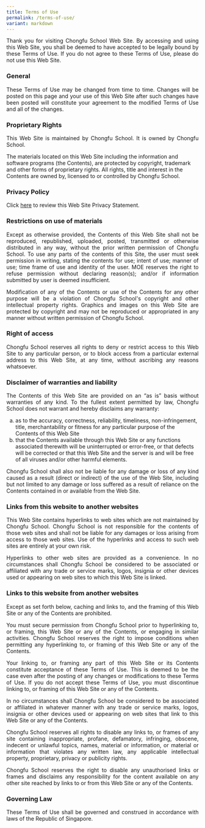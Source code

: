 ```yaml
---
title: Terms of Use
permalink: /terms-of-use/
variant: markdown
---
```

<p style="text-align:justify">Thank you for visiting Chongfu School Web Site. By accessing and using this Web Site, you shall be deemed to have accepted to be legally bound by these Terms of Use. If you do not agree to these Terms of Use, please do not use this Web Site.</p>

### **General**

<p style="text-align:justify">These Terms of Use may be changed from time to time. Changes will be posted on this page and your use of this Web Site after such changes have been posted will constitute your agreement to the modified Terms of Use and all of the changes.</p>

### **Proprietary Rights**

<p style="text-align:justify">This Web Site is maintained by Chongfu School. It is owned by Chongfu School.

The materials located on this Web Site including the information and software programs (the Contents), are protected by copyright, trademark and other forms of proprietary rights. All rights, title and interest in the Contents are owned by, licensed to or controlled by Chongfu School.</p>

### **Privacy Policy**

Click&nbsp;[here](https://www.chongfu.moe.edu.sg/privacy/)&nbsp;to review this Web Site Privacy Statement.

### **Restrictions on use of materials**

<p style="text-align:justify">Except as otherwise provided, the Contents of this Web Site shall not be reproduced, republished, uploaded, posted, transmitted or otherwise distributed in any way, without the prior written permission of Chongfu School. To use any parts of the contents of this Site, the user must seek permission in writing, stating the contents for use; intent of use; manner of use; time frame of use and identity of the user. MOE reserves the right to refuse permission without declaring reason(s); and/or if information submitted by user is deemed insufficient.</p>

<p style="text-align:justify">Modification of any of the Contents or use of the Contents for any other purpose will be a violation of Chongfu School's copyright and other intellectual property rights. Graphics and images on this Web Site are protected by copyright and may not be reproduced or appropriated in any manner without written permission of Chongfu School.</p>

### **Right of access**

<p style="text-align:justify">Chongfu School reserves all rights to deny or restrict access to this Web Site to any particular person, or to block access from a particular external address to this Web Site, at any time, without ascribing any reasons whatsoever.</p>

### **Disclaimer of warranties and liability**

<p style="text-align:justify">The Contents of this Web Site are provided on an “as is” basis without warranties of any kind. To the fullest extent permitted by law, Chongfu School does not warrant and hereby disclaims any warranty:</p>

<ol type="a">
<li>as to the accuracy, correctness, reliability, timeliness, non-infringement, title, merchantability or fitness for any particular purpose of the Contents of this Web Site</li>
<li>that the Contents available through this Web Site or any functions associated therewith will be uninterrupted or error-free, or that defects will be corrected or that this Web Site and the server is and will be free of all viruses and/or other harmful elements.</li>
</ol>

<p style="text-align:justify">Chongfu School shall also not be liable for any damage or loss of any kind caused as a result (direct or indirect) of the use of the Web Site, including but not limited to any damage or loss suffered as a result of reliance on the Contents contained in or available from the Web Site.</p>

### **Links from this website to another websites**

<p style="text-align:justify">This Web Site contains hyperlinks to web sites which are not maintained by Chongfu School. Chongfu School is not responsible for the contents of those web sites and shall not be liable for any damages or loss arising from access to those web sites. Use of the hyperlinks and access to such web sites are entirely at your own risk.</p>

<p style="text-align:justify">Hyperlinks to other web sites are provided as a convenience. In no circumstances shall Chongfu School be considered to be associated or affiliated with any trade or service marks, logos, insignia or other devices used or appearing on web sites to which this Web Site is linked.</p>

### **Links to this website from another websites**

<p style="text-align:justify">Except as set forth below, caching and links to, and the framing of this Web Site or any of the Contents are prohibited.</p>

<p style="text-align:justify">You must secure permission from Chongfu School prior to hyperlinking to, or framing, this Web Site or any of the Contents, or engaging in similar activities. Chongfu School reserves the right to impose conditions when permitting any hyperlinking to, or framing of this Web Site or any of the Contents.</p>

<p style="text-align:justify">Your linking to, or framing any part of this Web Site or its Contents constitute acceptance of these Terms of Use. This is deemed to be the case even after the posting of any changes or modifications to these Terms of Use. If you do not accept these Terms of Use, you must discontinue linking to, or framing of this Web Site or any of the Contents.</p>

<p style="text-align:justify">In no circumstances shall Chongfu School be considered to be associated or affiliated in whatever manner with any trade or service marks, logos, insignia or other devices used or appearing on web sites that link to this Web Site or any of the Contents.</p>

<p style="text-align:justify">Chongfu School reserves all rights to disable any links to, or frames of any site containing inappropriate, profane, defamatory, infringing, obscene, indecent or unlawful topics, names, material or information, or material or information that violates any written law, any applicable intellectual property, proprietary, privacy or publicity rights.</p>

<p style="text-align:justify">Chongfu School reserves the right to disable any unauthorised links or frames and disclaims any responsibility for the content available on any other site reached by links to or from this Web Site or any of the Contents.</p>

### **Governing Law**
<p style="text-align:justify">These Terms of Use shall be governed and construed in accordance with laws of the Republic of Singapore.</p>